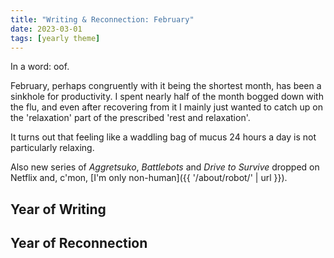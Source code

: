 ```yaml
---
title: "Writing & Reconnection: February"
date: 2023-03-01
tags: [yearly theme]
---
```


In a word: oof.

February, perhaps congruently with it being the shortest month, has been a sinkhole for productivity. I spent nearly half of the month bogged down with the flu, and even after recovering from it I mainly just wanted to catch up on the 'relaxation' part of the prescribed 'rest and relaxation'.

It turns out that feeling like a waddling bag of mucus 24 hours a day is not particularly relaxing.

Also new series of _Aggretsuko_, _Battlebots_ and _Drive to Survive_ dropped on Netflix and, c'mon, [I'm only non-human]({{ '/about/robot/' | url }}).

## Year of Writing

## Year of Reconnection
